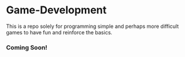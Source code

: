 # Game-Development
This is a repo solely for programming simple and perhaps more difficult games to have fun and reinforce the basics.

### Coming Soon!
